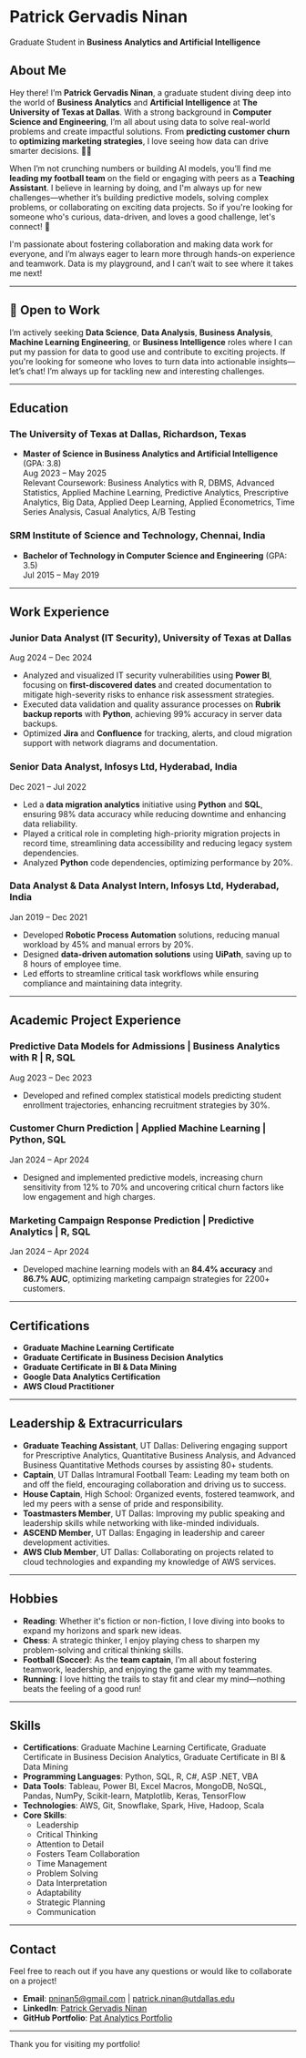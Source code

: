 # Patrick Gervadis Ninan
Graduate Student in **Business Analytics and Artificial Intelligence**

## About Me
Hey there! I’m **Patrick Gervadis Ninan**, a graduate student diving deep into the world of **Business Analytics** and **Artificial Intelligence** at **The University of Texas at Dallas**. With a strong background in **Computer Science and Engineering**, I’m all about using data to solve real-world problems and create impactful solutions. From **predicting customer churn** to **optimizing marketing strategies**, I love seeing how data can drive smarter decisions. 🧠💡

When I’m not crunching numbers or building AI models, you’ll find me **leading my football team** on the field or engaging with peers as a **Teaching Assistant**. I believe in learning by doing, and I'm always up for new challenges—whether it’s building predictive models, solving complex problems, or collaborating on exciting data projects. So if you're looking for someone who's curious, data-driven, and loves a good challenge, let's connect! 🚀

I'm passionate about fostering collaboration and making data work for everyone, and I’m always eager to learn more through hands-on experience and teamwork. Data is my playground, and I can’t wait to see where it takes me next!

---

## 💼 Open to Work
I’m actively seeking **Data Science**, **Data Analysis**, **Business Analysis**, **Machine Learning Engineering**, or **Business Intelligence** roles where I can put my passion for data to good use and contribute to exciting projects. If you're looking for someone who loves to turn data into actionable insights—let’s chat! I’m always up for tackling new and interesting challenges.

---

## Education
### The University of Texas at Dallas, Richardson, Texas
- **Master of Science in Business Analytics and Artificial Intelligence** (GPA: 3.8)  
  Aug 2023 – May 2025  
  Relevant Coursework: Business Analytics with R, DBMS, Advanced Statistics, Applied Machine Learning, Predictive Analytics, Prescriptive Analytics, Big Data, Applied Deep Learning, Applied Econometrics, Time Series Analysis, Casual Analytics, A/B Testing

### SRM Institute of Science and Technology, Chennai, India
- **Bachelor of Technology in Computer Science and Engineering** (GPA: 3.5)  
  Jul 2015 – May 2019

---

## Work Experience
### Junior Data Analyst (IT Security), University of Texas at Dallas  
Aug 2024 – Dec 2024
- Analyzed and visualized IT security vulnerabilities using **Power BI**, focusing on **first-discovered dates** and created documentation to mitigate high-severity risks to enhance risk assessment strategies.
- Executed data validation and quality assurance processes on **Rubrik backup reports** with **Python**, achieving 99% accuracy in server data backups.
- Optimized **Jira** and **Confluence** for tracking, alerts, and cloud migration support with network diagrams and documentation.

### Senior Data Analyst, Infosys Ltd, Hyderabad, India  
Dec 2021 – Jul 2022
- Led a **data migration analytics** initiative using **Python** and **SQL**, ensuring 98% data accuracy while reducing downtime and enhancing data reliability.
- Played a critical role in completing high-priority migration projects in record time, streamlining data accessibility and reducing legacy system dependencies.
- Analyzed **Python** code dependencies, optimizing performance by 20%.

### Data Analyst & Data Analyst Intern, Infosys Ltd, Hyderabad, India  
Jan 2019 – Dec 2021
- Developed **Robotic Process Automation** solutions, reducing manual workload by 45% and manual errors by 20%.
- Designed **data-driven automation solutions** using **UiPath**, saving up to 8 hours of employee time.
- Led efforts to streamline critical task workflows while ensuring compliance and maintaining data integrity.

---

## Academic Project Experience
### Predictive Data Models for Admissions | Business Analytics with R | R, SQL  
Aug 2023 – Dec 2023
- Developed and refined complex statistical models predicting student enrollment trajectories, enhancing recruitment strategies by 30%.

### Customer Churn Prediction | Applied Machine Learning | Python, SQL  
Jan 2024 – Apr 2024
- Designed and implemented predictive models, increasing churn sensitivity from 12% to 70% and uncovering critical churn factors like low engagement and high charges.

### Marketing Campaign Response Prediction | Predictive Analytics | R, SQL  
Jan 2024 – Apr 2024
- Developed machine learning models with an **84.4% accuracy** and **86.7% AUC**, optimizing marketing campaign strategies for 2200+ customers.

---

## Certifications
- **Graduate Machine Learning Certificate**
- **Graduate Certificate in Business Decision Analytics**
- **Graduate Certificate in BI & Data Mining**
- **Google Data Analytics Certification**
- **AWS Cloud Practitioner**

---

## Leadership & Extracurriculars
- **Graduate Teaching Assistant**, UT Dallas: Delivering engaging support for Prescriptive Analytics, Quantitative Business Analysis, and Advanced Business Quantitative Methods courses by assisting 80+ students.
- **Captain**, UT Dallas Intramural Football Team: Leading my team both on and off the field, encouraging collaboration and driving us to success.
- **House Captain**, High School: Organized events, fostered teamwork, and led my peers with a sense of pride and responsibility.
- **Toastmasters Member**, UT Dallas: Improving my public speaking and leadership skills while networking with like-minded individuals.
- **ASCEND Member**, UT Dallas: Engaging in leadership and career development activities.
- **AWS Club Member**, UT Dallas: Collaborating on projects related to cloud technologies and expanding my knowledge of AWS services.

---

## Hobbies
- **Reading**: Whether it's fiction or non-fiction, I love diving into books to expand my horizons and spark new ideas.
- **Chess**: A strategic thinker, I enjoy playing chess to sharpen my problem-solving and critical thinking skills.
- **Football (Soccer)**: As the **team captain**, I’m all about fostering teamwork, leadership, and enjoying the game with my teammates.
- **Running**: I love hitting the trails to stay fit and clear my mind—nothing beats the feeling of a good run!

---

## Skills
- **Certifications**: Graduate Machine Learning Certificate, Graduate Certificate in Business Decision Analytics, Graduate Certificate in BI & Data Mining
- **Programming Languages**: Python, SQL, R, C#, ASP .NET, VBA
- **Data Tools**: Tableau, Power BI, Excel Macros, MongoDB, NoSQL, Pandas, NumPy, Scikit-learn, Matplotlib, Keras, TensorFlow
- **Technologies**: AWS, Git, Snowflake, Spark, Hive, Hadoop, Scala
- **Core Skills**: 
  - Leadership
  - Critical Thinking
  - Attention to Detail
  - Fosters Team Collaboration
  - Time Management
  - Problem Solving
  - Data Interpretation
  - Adaptability
  - Strategic Planning
  - Communication

---

## Contact
Feel free to reach out if you have any questions or would like to collaborate on a project!

- **Email**: [pninan5@gmail.com](mailto:pninan5@gmail.com) | [patrick.ninan@utdallas.edu](mailto:patrick.ninan@utdallas.edu)
- **LinkedIn**: [Patrick Gervadis Ninan](https://www.linkedin.com/in/patrick-gervadis-ninan/)
- **GitHub Portfolio**: [Pat Analytics Portfolio](https://github.com/pninan5/Pat_Analytics_Portfolio)

---

Thank you for visiting my portfolio!
